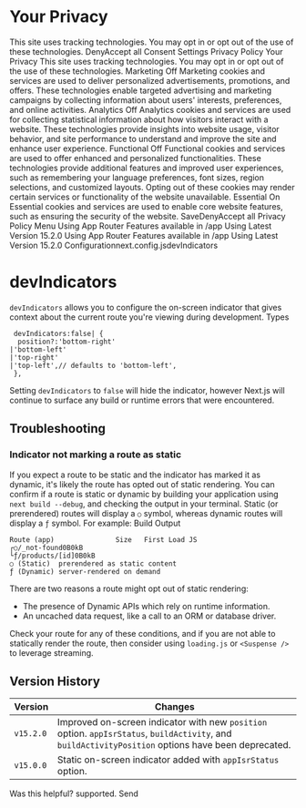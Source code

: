 # Your Privacy
This site uses tracking technologies. You may opt in or opt out of the use of these technologies.
DenyAccept all
Consent Settings
Privacy Policy
Your Privacy
This site uses tracking technologies. You may opt in or opt out of the use of these technologies.
Marketing
Off
Marketing cookies and services are used to deliver personalized advertisements, promotions, and offers. These technologies enable targeted advertising and marketing campaigns by collecting information about users' interests, preferences, and online activities. 
Analytics
Off
Analytics cookies and services are used for collecting statistical information about how visitors interact with a website. These technologies provide insights into website usage, visitor behavior, and site performance to understand and improve the site and enhance user experience.
Functional
Off
Functional cookies and services are used to offer enhanced and personalized functionalities. These technologies provide additional features and improved user experiences, such as remembering your language preferences, font sizes, region selections, and customized layouts. Opting out of these cookies may render certain services or functionality of the website unavailable.
Essential
On
Essential cookies and services are used to enable core website features, such as ensuring the security of the website. 
SaveDenyAccept all
Privacy Policy
Menu
Using App Router
Features available in /app
Using Latest Version
15.2.0
Using App Router
Features available in /app
Using Latest Version
15.2.0
Configurationnext.config.jsdevIndicators
# devIndicators
`devIndicators` allows you to configure the on-screen indicator that gives context about the current route you're viewing during development.
Types
```
 devIndicators:false| {
  position?:'bottom-right'
|'bottom-left'
|'top-right'
|'top-left',// defaults to 'bottom-left',
 },
```

Setting `devIndicators` to `false` will hide the indicator, however Next.js will continue to surface any build or runtime errors that were encountered.
## Troubleshooting
### Indicator not marking a route as static
If you expect a route to be static and the indicator has marked it as dynamic, it's likely the route has opted out of static rendering.
You can confirm if a route is static or dynamic by building your application using `next build --debug`, and checking the output in your terminal. Static (or prerendered) routes will display a `○` symbol, whereas dynamic routes will display a `ƒ` symbol. For example:
Build Output
```
Route (app)               Size   First Load JS
┌○/_not-found0B0kB
└ƒ/products/[id]0B0kB
○ (Static)  prerendered as static content
ƒ (Dynamic) server-rendered on demand
```

There are two reasons a route might opt out of static rendering:
  * The presence of Dynamic APIs which rely on runtime information.
  * An uncached data request, like a call to an ORM or database driver.


Check your route for any of these conditions, and if you are not able to statically render the route, then consider using `loading.js` or `<Suspense />` to leverage streaming.
## Version History
Version| Changes  
---|---  
`v15.2.0`| Improved on-screen indicator with new `position` option. `appIsrStatus`, `buildActivity`, and `buildActivityPosition` options have been deprecated.  
`v15.0.0`| Static on-screen indicator added with `appIsrStatus` option.  
Was this helpful?
supported.
Send
